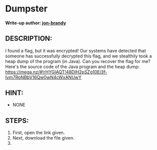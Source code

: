 # Dumpster
#### Write-up author: [jon-brandy](https://github.com/jon-brandy)
## DESCRIPTION:
I found a flag, but it was encrypted! Our systems have detected that someone has successfully decrypted this flag, 
and we stealthily took a heap dump of the program (in Java). Can you recover the flag for me? 
Here's the source code of the Java program and the heap dump: https://mega.nz/#!rHYGlAQT!48DlH2pSZg10Ei3f-Ivm7RoNBbV16Qw0wN4cWxANUwY
## HINT:
- NONE
## STEPS:
1. First, open the link given.
2. Next, download the file given.
3. 
